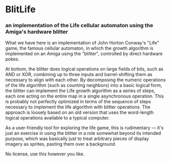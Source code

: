 # BlitLife
### an implementation of the Life cellular automaton using the Amiga's hardware blitter

What we have here is an implementation of John Horton Conway's "Life" game,
the famous cellular automaton, in which the growth algorithm is implemented on an Amiga
using the "blitter", controlled by direct hardware pokes.

At bottom, the blitter does logical operations on large fields of bits, such as AND or XOR,
combining up to three inputs and barrel-shifting them as necessary to align with each other.
By decomposing the numeric operations of the life algorithm (such as counting neighbors)
into a basic logical form, the blitter can implement the Life growth algorithm as a series of steps,
each one acting on the entire map in a single asynchronous operation.
This is probably not perfectly optimized in terms of the sequence of steps necessary to
implement the life algorithm with blitter operations.
The approach is loosely based on an old version that uses the word-length logical operations available to a typical computer.

As a user-friendly tool for exploring the life game, this is rudimentary —
it's just an exercise in using the blitter in a role somewhat beyond its intended purpose,
which was basically just to treat arbitrary pieces of display imagery as sprites, pasting them over a background.

No license, use this however you like.
